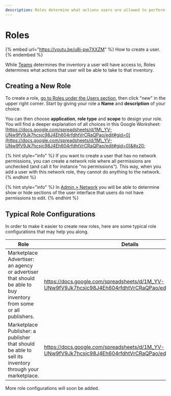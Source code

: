 ```yaml
---
description: Roles determine what actions users are allowed to perform.
---
```


# Roles

{% embed url="https://youtu.be/u8j-pw7XXZM" %}
How to create a user.
{% endembed %}

While [Teams](users-teams-and-roles-1.md) determines the inventory a user will have access to, Roles determines what actions that user will be able to take to that inventory.&#x20;

## Creating a New Role

To create a role, [go to Roles under the Users section](https://admin.adnuntius.com/admin/roles), then click "new" in the upper right corner. Start by giving your role a **Name** and **description** of your choice.

You can then choose **application**, **role type** and **scope** to design your role. You will find a deeper explanation of all choices in this Google Worksheet: [https://docs.google.com/spreadsheets/d/1M\_YV-UNw9fV9Jk7hcsjc98J4Eh604rfdhtVrCRaQPao/edit#gid=0](https://docs.google.com/spreadsheets/d/1M\_YV-UNw9fV9Jk7hcsjc98J4Eh604rfdhtVrCRaQPao/edit#gid=0)&#x20;

{% hint style="info" %}
If you want to create a user that has no network permissions, you can create a network role where all permissions are unchecked (and call it for instance "no permissions"). This way, when you add a user with this network role, they cannot do anything to the network.
{% endhint %}

{% hint style="info" %}
In [Admin > Network](../admin/network.md) you will be able to determine show or hide sections of the user interface that users do not have permissions to edit.
{% endhint %}

## Typical Role Configurations

In order to make it easier to create new roles, here are some typical role configurations that may help you along.

<table><thead><tr><th width="172.132978390664">Role</th><th>Details</th></tr></thead><tbody><tr><td>Marketplace Advertiser: an agency or advertiser that should be able to buy inventory from some or all publishers.</td><td><a href="https://docs.google.com/spreadsheets/d/1M_YV-UNw9fV9Jk7hcsjc98J4Eh604rfdhtVrCRaQPao/edit#gid=1644839331">https://docs.google.com/spreadsheets/d/1M_YV-UNw9fV9Jk7hcsjc98J4Eh604rfdhtVrCRaQPao/edit#gid=1644839331</a></td></tr><tr><td>Marketplace Publisher: a publisher that should be able to sell its inventory through your marketplace.</td><td><a href="https://docs.google.com/spreadsheets/d/1M_YV-UNw9fV9Jk7hcsjc98J4Eh604rfdhtVrCRaQPao/edit#gid=1634715789">https://docs.google.com/spreadsheets/d/1M_YV-UNw9fV9Jk7hcsjc98J4Eh604rfdhtVrCRaQPao/edit#gid=1634715789</a></td></tr></tbody></table>

More role configurations will soon be added.
